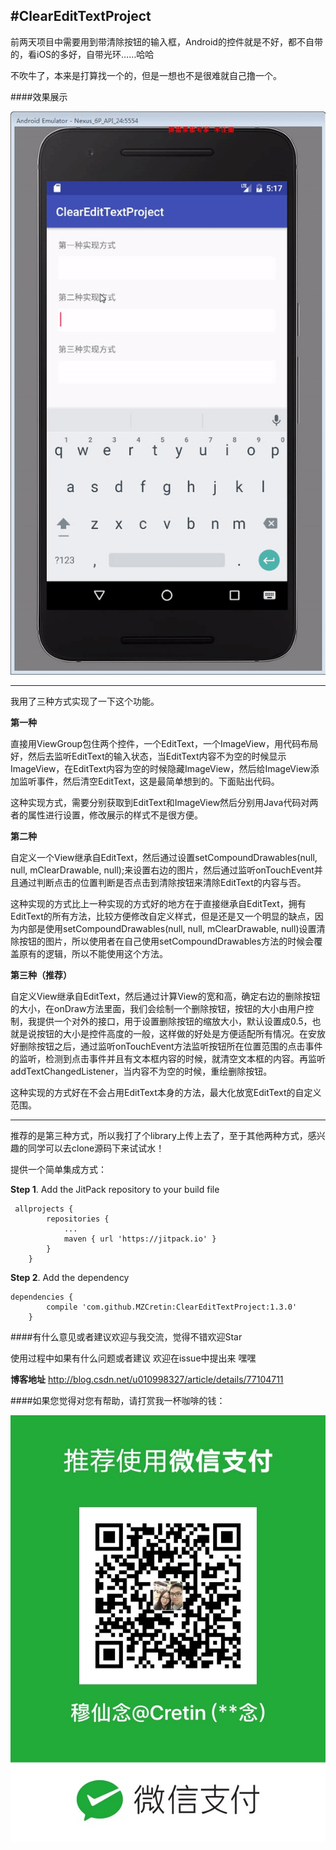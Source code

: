 #ClearEditTextProject
-------------------
前两天项目中需要用到带清除按钮的输入框，Android的控件就是不好，都不自带的，看iOS的多好，自带光环……哈哈

不吹牛了，本来是打算找一个的，但是一想也不是很难就自己撸一个。

####效果展示

![image](https://github.com/MZCretin/ClearEditTextProject/blob/master/pic/ezgif.com-video-to-gif.gif)

---------------

我用了三种方式实现了一下这个功能。

**第一种**

直接用ViewGroup包住两个控件，一个EditText，一个ImageView，用代码布局好，然后去监听EditText的输入状态，当EditText内容不为空的时候显示ImageView，在EditText内容为空的时候隐藏ImageView，然后给ImageView添加监听事件，然后清空EditText，这是最简单想到的。下面贴出代码。

这种实现方式，需要分别获取到EditText和ImageView然后分别用Java代码对两者的属性进行设置，修改展示的样式不是很方便。

**第二种**

自定义一个View继承自EditText，然后通过设置setCompoundDrawables(null, null, mClearDrawable, null);来设置右边的图片，然后通过监听onTouchEvent并且通过判断点击的位置判断是否点击到清除按钮来清除EditText的内容与否。

这种实现的方式比上一种实现的方式好的地方在于直接继承自EditText，拥有EditText的所有方法，比较方便修改自定义样式，但是还是又一个明显的缺点，因为内部是使用setCompoundDrawables(null, null, mClearDrawable, null)设置清除按钮的图片，所以使用者在自己使用setCompoundDrawables方法的时候会覆盖原有的逻辑，所以不能使用这个方法。

**第三种（推荐）**

自定义View继承自EditText，然后通过计算View的宽和高，确定右边的删除按钮的大小，在onDraw方法里面，我们会绘制一个删除按钮，按钮的大小由用户控制，我提供一个对外的接口，用于设置删除按钮的缩放大小，默认设置成0.5，也就是说按钮的大小是控件高度的一般，这样做的好处是方便适配所有情况。在安放好删除按钮之后，通过监听onTouchEvent方法监听按钮所在位置范围的点击事件的监听，检测到点击事件并且有文本框内容的时候，就清空文本框的内容。再监听addTextChangedListener，当内容不为空的时候，重绘删除按钮。

这种实现的方式好在不会占用EditText本身的方法，最大化放宽EditText的自定义范围。

-------------

推荐的是第三种方式，所以我打了个library上传上去了，至于其他两种方式，感兴趣的同学可以去clone源码下来试试水！

提供一个简单集成方式：

**Step 1**. Add the JitPack repository to your build file 

```
 allprojects {
        repositories {
            ...
            maven { url 'https://jitpack.io' }
        }
    }
```

**Step 2**. Add the dependency

```
dependencies {
        compile 'com.github.MZCretin:ClearEditTextProject:1.3.0'
    }
```

####有什么意见或者建议欢迎与我交流，觉得不错欢迎Star

使用过程中如果有什么问题或者建议 欢迎在issue中提出来 嘿嘿

**博客地址** http://blog.csdn.net/u010998327/article/details/77104711

####如果您觉得对您有帮助，请打赏我一杯咖啡的钱：

![image](https://github.com/MZCretin/ClearEditTextProject/blob/master/pic/WEIXIN.png)
